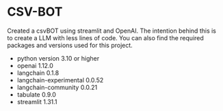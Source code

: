 # CSV-BOT
Created a csvBOT using streamlit and OpenAI. The intention behind this is to create a LLM with less lines of code. You can also find the required packages and versions used for this project. 
- python version            3.10 or higher
- openai                    1.12.0
- langchain                 0.1.8
- langchain-experimental    0.0.52
- langchain-community       0.0.21
- tabulate                  0.9.0
- streamlit                 1.31.1

